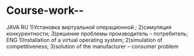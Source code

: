 # Course-work--
JAVA
RU
1)Установка виртуальной операционной ;
2)симуляция конкурентности;
3)решение проблемы производитель – потребитель; 
ENG
1)Installation of a virtual operating system; 
2)simulation of competitiveness; 
3)solution of the manufacturer – consumer problem
